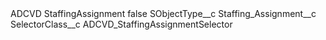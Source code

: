 <?xml version="1.0" encoding="UTF-8"?>
<CustomMetadata xmlns="http://soap.sforce.com/2006/04/metadata" xmlns:xsi="http://www.w3.org/2001/XMLSchema-instance" xmlns:xsd="http://www.w3.org/2001/XMLSchema">
    <label>ADCVD StaffingAssignment</label>
    <protected>false</protected>
    <values>
        <field>SObjectType__c</field>
        <value xsi:type="xsd:string">Staffing_Assignment__c</value>
    </values>
    <values>
        <field>SelectorClass__c</field>
        <value xsi:type="xsd:string">ADCVD_StaffingAssignmentSelector</value>
    </values>
</CustomMetadata>
